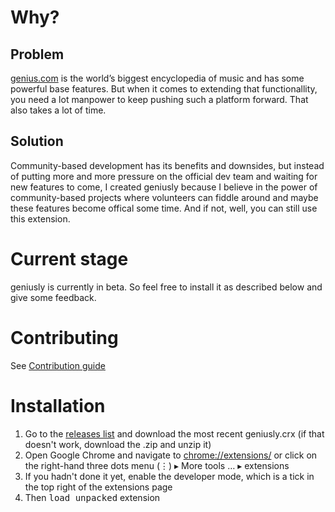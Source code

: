 # Why?
## Problem
[genius.com](http://genius.com) is the world’s biggest encyclopedia of music and has some powerful base features. But when it comes to extending that functionallity, you need a lot manpower to keep pushing such a platform forward. That also takes a lot of time. 

## Solution
Community-based development has its benefits and downsides, but instead of putting more and more pressure on the official dev team and waiting for new features to come, I created geniusly because I believe in the power of community-based projects where volunteers can fiddle around and maybe these features become offical some time. And if not, well, you can still use this extension.

# Current stage
geniusly is currently in beta. So feel free to install it as described below and give some feedback.

# Contributing
See [Contribution guide](CONTRIBUTING.md)

# Installation
1. Go to the [releases list](https://github.com/shaedrich/geniusly/releases) and download the most recent geniusly.crx (if that doesn't work, download the .zip and unzip it)
2. Open Google Chrome and navigate to [chrome://extensions/](chrome://extensions/) or click on the right-hand three dots menu (<kbd>&vellip;</kbd>) &blacktriangleright; More&nbsp;tools&nbsp;… &blacktriangleright; extensions
3. If you hadn't done it yet, enable the developer mode, which is a tick in the top right of the extensions page
4. Then <kbd>load unpacked</kbd> extension
